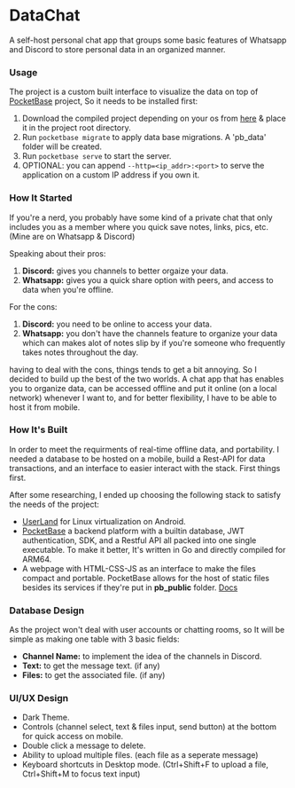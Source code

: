 # DataChat

A self-host personal chat app that groups some basic features of Whatsapp and Discord to store personal data in an organized manner.

### Usage

The project is a custom built interface to visualize the data on top of [PocketBase](pocketbase.io/) project, So it needs to be installed first:

1) Download the compiled project depending on your os from [here](https://github.com/pocketbase/pocketbase/releases) & place it in the project root directory.
2) Run `pocketbase migrate` to apply data base migrations. A 'pb_data' folder will be created.
3) Run `pocketbase serve` to start the server.
4) OPTIONAL: you can append `--http=<ip_addr>:<port>` to serve the application on a custom IP address if you own it.

### How It Started

If you're a nerd, you probably have some kind of a private chat that only includes you as a member where you quick save notes, links, pics, etc. (Mine are on Whatsapp & Discord)

Speaking about their pros:
1) **Discord:** gives you channels to better orgaize your data.
2) **Whatsapp:** gives you a quick share option with peers, and access to data when you're offline.

For the cons:
1) **Discord:** you need to be online to access your data.
2) **Whatsapp:** you don't have the channels feature to organize your data which can makes alot of notes slip by if you're someone who frequently takes notes throughout the day.

having to deal with the cons, things tends to get a bit annoying. So I decided to build up the best of the two worlds. A chat app that has enables you to organize data, can be accessed offline and put it online (on a local network) whenever I want to, and for better flexibility, I have to be able to host it from mobile.

### How It's Built

In order to meet the requirments of real-time offline data, and portability. I needed a database to be hosted on a mobile, build a Rest-API for data transactions, and an interface to easier interact with the stack. First things first.

After some researching, I ended up choosing the following stack to satisfy the needs of the project:
* [UserLand](https://userland.tech/) for Linux virtualization on Android.
* [PocketBase](https://pocketbase.io) a backend platform with a builtin database, JWT authentication, SDK, and a Restful API all packed into one single executable. To make it better, It's written in Go and directly compiled for ARM64.
* A webpage with HTML-CSS-JS as an interface to make the files compact and portable. PocketBase allows for the host of static files besides its services if they're put in **pb_public** folder. [Docs](https://pocketbase.io/docs/)

### Database Design

As the project won't deal with user accounts or chatting rooms, so It will be simple as making one table with 3 basic fields:
* **Channel Name:** to implement the idea of the channels in Discord.
* **Text:** to get the message text. (if any)
* **Files:** to get the associated file. (if any)

### UI/UX Design

* Dark Theme.
* Controls (channel select, text & files input, send button) at the bottom for quick access on mobile.
* Double click a message to delete.
* Ability to upload multiple files. (each file as a seperate message)
* Keyboard shortcuts in Desktop mode. (Ctrl+Shift+F to upload a file, Ctrl+Shift+M to focus text input)